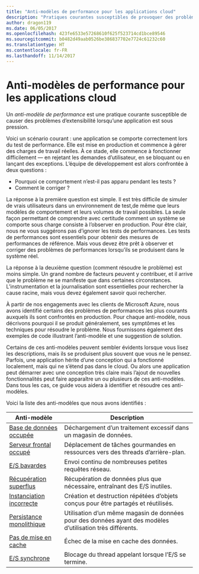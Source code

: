 ```yaml
---
title: "Anti-modèles de performance pour les applications cloud"
description: "Pratiques courantes susceptibles de provoquer des problèmes d’extensibilité."
author: dragon119
ms.date: 06/05/2017
ms.openlocfilehash: 423fe6533e57268610f625f523714cd1bce89546
ms.sourcegitcommit: b0482d49aab0526be386837702e7724c61232c60
ms.translationtype: HT
ms.contentlocale: fr-FR
ms.lasthandoff: 11/14/2017
---
```

# <a name="performance-antipatterns-for-cloud-applications"></a>Anti-modèles de performance pour les applications cloud

Un *anti-modèle de performance* est une pratique courante susceptible de causer des problèmes d’extensibilité lorsqu’une application est sous pression. 

Voici un scénario courant : une application se comporte correctement lors du test de performance. Elle est mise en production et commence à gérer des charges de travail réelles. À ce stade, elle commence à fonctionner difficilement &mdash; en rejetant les demandes d’utilisateur, en se bloquant ou en lançant des exceptions. L’équipe de développement est alors confrontée à deux questions :

- Pourquoi ce comportement n’est-il pas apparu pendant les tests ?
- Comment le corriger ?

La réponse à la première question est simple. Il est très difficile de simuler de vrais utilisateurs dans un environnement de test,de même que leurs modèles de comportement et leurs volumes de travail possibles. La seule façon permettant de comprendre avec certitude comment un système se comporte sous charge consiste à l’observer en production. Pour être clair, nous ne vous suggérons pas d’ignorer les tests de performances. Les tests de performances sont essentiels pour obtenir des mesures de performances de référence. Mais vous devez être prêt à observer et corriger des problèmes de performances lorsqu’ils se produisent dans le système réel.

La réponse à la deuxième question (comment résoudre le problème) est moins simple. Un grand nombre de facteurs peuvent y contribuer, et il arrive que le problème ne se manifeste que dans certaines circonstances. L’instrumentation et la journalisation sont essentielles pour rechercher la cause racine, mais vous devez également savoir quoi rechercher. 

À partir de nos engagements avec les clients de Microsoft Azure, nous avons identifié certains des problèmes de performances les plus courants auxquels ils sont confrontés en production. Pour chaque anti-modèle, nous décrivons pourquoi il se produit généralement, ses symptômes et les techniques pour résoudre le problème. Nous fournissons également des exemples de code illustrant l’anti-modèle et une suggestion de solution. 

Certains de ces anti-modèles peuvent sembler évidents lorsque vous lisez les descriptions, mais ils se produisent plus souvent que vous ne le pensez. Parfois, une application hérite d’une conception qui a fonctionné localement, mais qui ne s’étend pas dans le cloud. Ou alors une application peut démarrer avec une conception très claire mais l’ajout de nouvelles fonctionnalités peut faire apparaître un ou plusieurs de ces anti-modèles. Dans tous les cas, ce guide vous aidera à identifier et résoudre ces anti-modèles.

Voici la liste des anti-modèles que nous avons identifiés : 

| Anti-modèle | Description |
|-------------|-------------|
| [Base de données occupée][BusyDatabase] | Déchargement d’un traitement excessif dans un magasin de données. |
| [Serveur frontal occupé][BusyFrontEnd] | Déplacement de tâches gourmandes en ressources vers des threads d’arrière-plan. |
| [E/S bavardes][ChattyIO] | Envoi continu de nombreuses petites requêtes réseau. |
| [Récupération superflus][ExtraneousFetching] | Récupération de données plus que nécessaire, entraînant des E/S inutiles. |
| [Instanciation incorrecte][ImproperInstantiation] | Création et destruction répétées d’objets conçus pour être partagés et réutilisés. |
| [Persistance monolithique][MonolithicPersistence] | Utilisation d’un même magasin de données pour des données ayant des modèles d’utilisation très différents. |
| [Pas de mise en cache][NoCaching] | Échec de la mise en cache des données. |
| [E/S synchrone][SynchronousIO] | Blocage du thread appelant lorsque l’E/S se termine. | 

[BusyDatabase]: ./busy-database/index.md
[BusyFrontEnd]: ./busy-front-end/index.md
[ChattyIO]: ./chatty-io/index.md
[ExtraneousFetching]: ./extraneous-fetching/index.md
[ImproperInstantiation]: ./improper-instantiation/index.md
[MonolithicPersistence]: ./monolithic-persistence/index.md
[NoCaching]: ./no-caching/index.md
[SynchronousIO]: ./synchronous-io/index.md